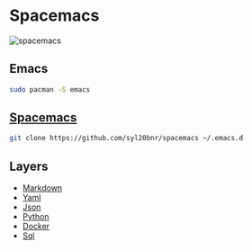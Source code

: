# Spacemacs

![spacemacs](https://www.spacemacs.org/img/logo.svg)
## Emacs
```sh
sudo pacman -S emacs
```
## [Spacemacs](https://www.spacemacs.org/)

```sh
git clone https://github.com/syl20bnr/spacemacs ~/.emacs.d
```

## Layers
- [Markdown](https://develop.spacemacs.org/layers/+lang/markdown/README.html)
- [Yaml](https://develop.spacemacs.org/layers/+lang/yaml/README.html)
- [Json](https://develop.spacemacs.org/layers/+lang/json/README.html)
- [Python](https://develop.spacemacs.org/layers/+lang/python/README.html)
- [Docker](https://develop.spacemacs.org/layers/+tools/docker/README.html)
- [Sql](https://develop.spacemacs.org/layers/+lang/sql/README.html)
